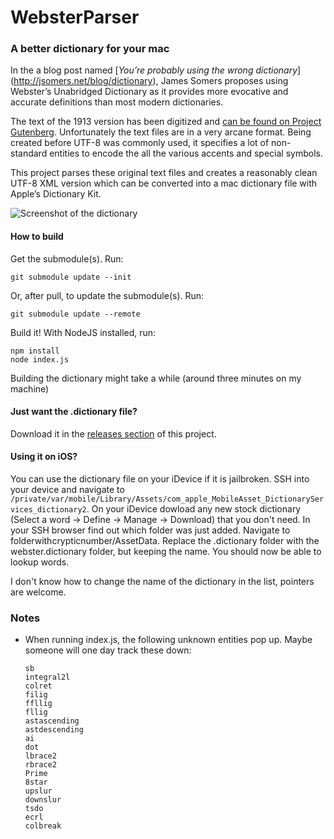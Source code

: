 WebsterParser
=============

### A better dictionary for your mac

In the a blog post named [_You’re probably using the wrong dictionary_]
(http://jsomers.net/blog/dictionary), James Somers proposes using Webster’s Unabridged Dictionary as it provides more evocative and accurate definitions than most modern dictionaries.

The text of the 1913 version has been digitized and [can be found on Project Gutenberg](ftp://ibiblio.org/pub/docs/books/gutenberg/etext96/). Unfortunately the text files are in a very arcane format. Being created before UTF-8 was commonly used, it specifies a lot of non-standard entities to encode the all the various accents and special symbols.

This project parses these original text files and creates a reasonably clean UTF-8 XML version which can be converted into a mac dictionary file with Apple’s Dictionary Kit.

![Screenshot of the dictionary](https://cloud.githubusercontent.com/assets/183302/4118412/ee98674e-32a0-11e4-99ad-062c0e54a138.png)

#### How to build

Get the submodule(s). Run:
```
git submodule update --init
```
Or, after pull, to update the submodule(s). Run:
```
git submodule update --remote
```

Build it!
With NodeJS installed, run:
````
npm install
node index.js
````
Building the dictionary might take a while (around three minutes on my machine)


#### Just want the .dictionary file?
Download it in the [releases section](https://github.com/DieBuche/WebsterParser/releases) of this project.


#### Using it on iOS?
You can use the dictionary file on your iDevice if it is jailbroken. SSH into your device and navigate to `/private/var/mobile/Library/Assets/com_apple_MobileAsset_DictionaryServices_dictionary2`. 
On your iDevice dowload any new stock dictionary (Select a word -> Define -> Manage -> Download) that you don't need.
In your SSH browser find out which folder was just added. Navigate to folderwithcrypticnumber/AssetData. Replace the .dictionary folder with the webster.dictionary folder, but keeping the name. You should now be able to lookup words. 

I don't know how to change the name of the dictionary in the list, pointers are welcome.


### Notes

* When running index.js, the following unknown entities pop up. Maybe someone will one day track these down:
    ```
    sb
    integral2l
    colret
    filig
    ffllig
    fllig
    astascending
    astdescending
    ai
    dot
    lbrace2
    rbrace2
    Prime
    8star
    upslur
    downslur
    tsdo
    ecrl
    colbreak
    ```
